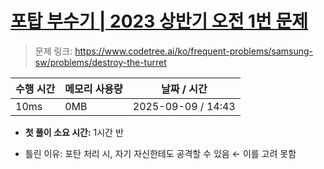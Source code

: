 # [포탑 부수기 | 2023 상반기 오전 1번 문제](https://www.codetree.ai/ko/frequent-problems/samsung-sw/problems/destroy-the-turret)

> 문제 링크: https://www.codetree.ai/ko/frequent-problems/samsung-sw/problems/destroy-the-turret

| 수행 시간 | 메모리 사용량 | 날짜 / 시간            |
| ----- | ------- | ------------------ |
| 10ms   | 0MB     | 2025-09-09 / 14:43 |

* **첫 풀이 소요 시간:** 1시간 반

- 틀린 이유: 포탄 처리 시, 자기 자신한테도 공격할 수 있음 ← 이를 고려 못함